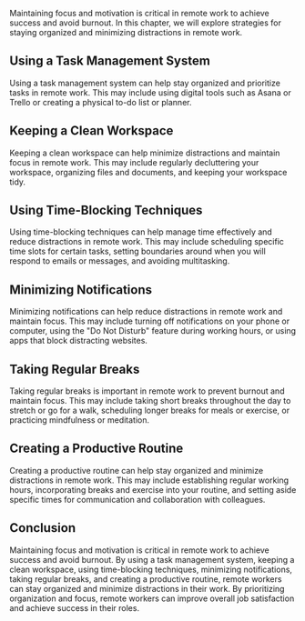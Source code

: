 
Maintaining focus and motivation is critical in remote work to achieve success and avoid burnout. In this chapter, we will explore strategies for staying organized and minimizing distractions in remote work.

Using a Task Management System
-----------------------------------------

Using a task management system can help stay organized and prioritize tasks in remote work. This may include using digital tools such as Asana or Trello or creating a physical to-do list or planner.

Keeping a Clean Workspace
------------------------------------

Keeping a clean workspace can help minimize distractions and maintain focus in remote work. This may include regularly decluttering your workspace, organizing files and documents, and keeping your workspace tidy.

Using Time-Blocking Techniques
-----------------------------------------

Using time-blocking techniques can help manage time effectively and reduce distractions in remote work. This may include scheduling specific time slots for certain tasks, setting boundaries around when you will respond to emails or messages, and avoiding multitasking.

Minimizing Notifications
-----------------------------------

Minimizing notifications can help reduce distractions in remote work and maintain focus. This may include turning off notifications on your phone or computer, using the "Do Not Disturb" feature during working hours, or using apps that block distracting websites.

Taking Regular Breaks
--------------------------------

Taking regular breaks is important in remote work to prevent burnout and maintain focus. This may include taking short breaks throughout the day to stretch or go for a walk, scheduling longer breaks for meals or exercise, or practicing mindfulness or meditation.

Creating a Productive Routine
----------------------------------------

Creating a productive routine can help stay organized and minimize distractions in remote work. This may include establishing regular working hours, incorporating breaks and exercise into your routine, and setting aside specific times for communication and collaboration with colleagues.

Conclusion
----------

Maintaining focus and motivation is critical in remote work to achieve success and avoid burnout. By using a task management system, keeping a clean workspace, using time-blocking techniques, minimizing notifications, taking regular breaks, and creating a productive routine, remote workers can stay organized and minimize distractions in their work. By prioritizing organization and focus, remote workers can improve overall job satisfaction and achieve success in their roles.
